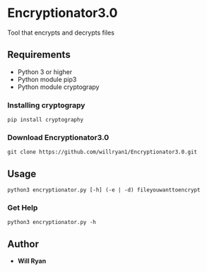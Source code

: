 # Encryptionator3.0
Tool that encrypts and decrypts files

## Requirements

* Python 3 or higher
* Python module pip3
* Python module cryptograpy

### Installing cryptograpy
```
pip install cryptography
```

### Download Encryptionator3.0
```
git clone https://github.com/willryan1/Encryptionator3.0.git
```

## Usage
```
python3 encryptionator.py [-h] (-e | -d) fileyouwanttoencrypt
```

### Get Help
```
python3 encryptionator.py -h
```

## Author

* **Will Ryan**
